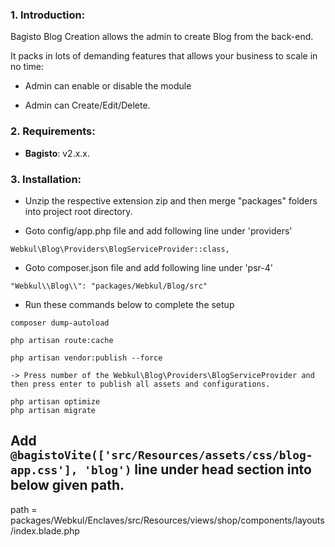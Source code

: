 ### 1. Introduction:

Bagisto Blog Creation allows the admin to create Blog from the back-end. 

It packs in lots of demanding features that allows your business to scale in no time:

* Admin can enable or disable the module

* Admin can Create/Edit/Delete.

### 2. Requirements:

* **Bagisto**: v2.x.x.

### 3. Installation:

* Unzip the respective extension zip and then merge "packages" folders into project root directory.

* Goto config/app.php file and add following line under 'providers'

~~~
Webkul\Blog\Providers\BlogServiceProvider::class,
~~~

* Goto composer.json file and add following line under 'psr-4'

~~~
"Webkul\\Blog\\": "packages/Webkul/Blog/src"
~~~

* Run these commands below to complete the setup

~~~
composer dump-autoload
~~~

~~~
php artisan route:cache
~~~

~~~
php artisan vendor:publish --force

-> Press number of the Webkul\Blog\Providers\BlogServiceProvider and then press enter to publish all assets and configurations.
~~~

~~~
php artisan optimize
php artisan migrate
~~~


## Add `@bagistoVite(['src/Resources/assets/css/blog-app.css'], 'blog')` line under head section into below given path.

path = packages/Webkul/Enclaves/src/Resources/views/shop/components/layouts/index.blade.php